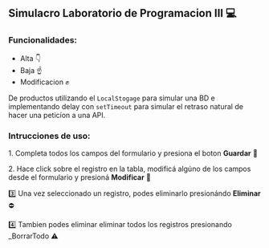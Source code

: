 ## Simulacro Laboratorio de Programacion III 💻

### Funcionalidades:

+ Alta 👇
+ Baja ☝️ 
+ Modificacion ✊

De productos utilizando el `LocalStogage` para simular una BD e implementando delay con `setTimeout` para simular el retraso natural de hacer una peticíon a una API.

### Intrucciones de uso:

1️. Completa todos los campos del formulario y presiona el boton **Guardar** 💾

2️. Hace click sobre el registro en la tabla, modificá algúno de los campos desde el formulario y presioná **Modificar** 🔧

3️⃣ Una vez seleccionado un registro, podes eliminarlo presionándo **Eliminar**  ⛔

4️⃣ Tambien podes eliminar eliminar todos los registros presionando _BorrarTodo ⚠️ 

